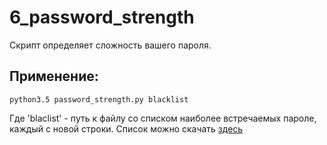 # 6_password_strength

Скрипт определяет сложность вашего пароля.

## Применение:

    python3.5 password_strength.py blacklist

Где 'blaclist' - путь к файлу со списком наиболее встречаемых пароле, каждый с новой строки.
Список можно скачать  [здесь](https://github.com/danielmiessler/SecLists/tree/master/Passwords)